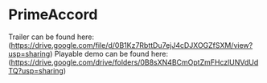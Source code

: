 # PrimeAccord

Trailer can be found here: (https://drive.google.com/file/d/0B1Kz7RbttDu7ejJ4cDJXOGZfSXM/view?usp=sharing)
Playable demo can be found here: (https://drive.google.com/drive/folders/0B8sXN4BCmOptZmFHczlUNVdUdTQ?usp=sharing)
